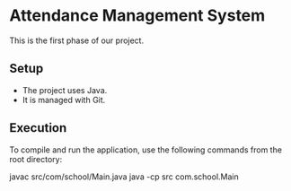 # Attendance Management System

This is the first phase of our project.

## Setup

* The project uses Java.
* It is managed with Git.

## Execution

To compile and run the application, use the following commands from the root directory:

javac src/com/school/Main.java
java -cp src com.school.Main
